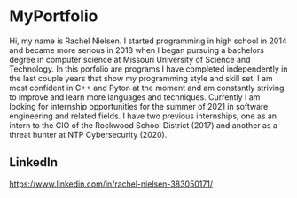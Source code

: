 # MyPortfolio
Hi, my name is Rachel Nielsen. I started programming in high school in 2014 and became more serious in 2018 when I began pursuing a bachelors degree in computer science at Missouri University of Science and Technology. In this porfolio are programs I have completed independently in the last couple years that show my programming style and skill set. I am most confident in C++ and Pyton at the moment and am constantly striving to improve and learn more languages and techniques. Currently I am looking for internship opportunities for the summer of 2021 in software engineering and related fields. I have two previous internships, one as an intern to the CIO of the Rockwood School District (2017) and another as a threat hunter at NTP Cybersecurity (2020).

## LinkedIn
https://www.linkedin.com/in/rachel-nielsen-383050171/
